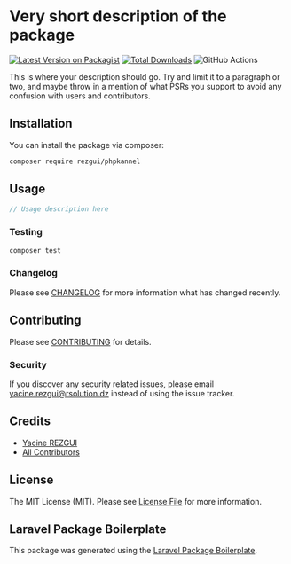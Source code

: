 # Very short description of the package

[![Latest Version on Packagist](https://img.shields.io/packagist/v/rezgui/phpkannel.svg?style=flat-square)](https://packagist.org/packages/rezgui/phpkannel)
[![Total Downloads](https://img.shields.io/packagist/dt/rezgui/phpkannel.svg?style=flat-square)](https://packagist.org/packages/rezgui/phpkannel)
![GitHub Actions](https://github.com/rezgui/phpkannel/actions/workflows/main.yml/badge.svg)

This is where your description should go. Try and limit it to a paragraph or two, and maybe throw in a mention of what PSRs you support to avoid any confusion with users and contributors.

## Installation

You can install the package via composer:

```bash
composer require rezgui/phpkannel
```

## Usage

```php
// Usage description here
```

### Testing

```bash
composer test
```

### Changelog

Please see [CHANGELOG](CHANGELOG.md) for more information what has changed recently.

## Contributing

Please see [CONTRIBUTING](CONTRIBUTING.md) for details.

### Security

If you discover any security related issues, please email yacine.rezgui@rsolution.dz instead of using the issue tracker.

## Credits

-   [Yacine REZGUI](https://github.com/rezgui)
-   [All Contributors](../../contributors)

## License

The MIT License (MIT). Please see [License File](LICENSE.md) for more information.

## Laravel Package Boilerplate

This package was generated using the [Laravel Package Boilerplate](https://laravelpackageboilerplate.com).
